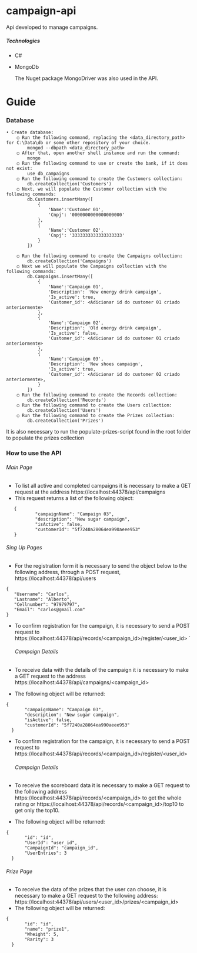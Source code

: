 # campaign-api

Api developed to manage campaigns.

##### Technologies
  - C#
  - MongoDb
  
    The Nuget package MongoDriver was also used in the API.

# Guide
### Database

  	• Create database:
		○ Run the following command, replacing the <data_directory_path> for C:\Data\db or some other repository of your choice.
			mongod --dbpath <data_directory_path>
		○ After that, open another shell instance and run the command:
			mongo
		○ Run the following command to use or create the bank, if it does not exist:
			use db_campaigns
		○ Run the following command to create the Customers collection:
			db.createCollection('Customers')
		○ Next, we will populate the Customer collection with the following commands:
			db.Customers.insertMany([
				{
					'Name':'Customer 01',
					'Cnpj': '0000000000000000000'
				},
				{
					'Name':'Customer 02',
					'Cnpj': '3333333333333333333'
				}
			])
			
		○ Run the following command to create the Campaigns collection:
			db.createCollection('Campaigns')
		○ Next we will populate the Campaigns collection with the following commands:
			db.Campaigns.insertMany([
				{
					'Name':'Campaign 01',
					'Description': 'New energy drink campaign',
					'Is_active': true,
					'Customer_id': <Adicionar id do customer 01 criado anteriormente>
				},
				{
					'Name':'Campaign 02',
					'Description': 'Old energy drink campaign',
					'Is_active': false,
					'Customer_id': <Adicionar id do customer 01 criado anteriormente>
				},
				{
					'Name':'Campaign 03',
					'Description': 'New shoes campaign',
					'Is_active': true,
					'Customer_id': <Adicionar id do customer 02 criado anteriormente>,
				}
			])
		○ Run the following command to create the Records collection:
			db.createCollection('Records')
		○ Run the following command to create the Users collection:
			db.createCollection('Users')
		○ Run the following command to create the Prizes collection:
			db.createCollection('Prizes')
			
 It is also necessary to run the populate-prizes-script found in the root folder to populate the prizes collection

### How to use the API
###### Main Page

 - To list all active and completed campaigns it is necessary to make a GET request at the address https://localhost:44378/api/campaigns
 - This request returns a list of the following object:
 ````
    {
            "campaignName": "Campaign 03",
            "description": "New sugar campaign",
            "isActive": false,
            "customerId": "5f7240a28064ea990aeee953"
    }
 ````
   ###### Sing Up Pages

-   For the registration form it is necessary to send the object below to the following address, through a POST request, https://localhost:44378/api/users
 ````
{
    "Username": "Carlos",
    "Lastname": "Alberto",
    "Cellnumber": "97979797",
    "Email": "carlos@gmail.com"
}
````
 - To confirm registration for the campaign, it is necessary to send a POST request to  https://localhost:44378/api/records/<campaign_id>/register/<user_id>  `
 
   ###### Campaign Details

-   To receive data with the details of the campaign it is necessary to make a GET request to the address https://localhost:44378/api/campaigns/<campaign_id>
-   The following object will be returned:
 ````
{
        "campaignName": "Campaign 03",
        "description": "New sugar campaign",
        "isActive": false,
        "customerId": "5f7240a28064ea990aeee953"
   }
````
 - To confirm registration for the campaign, it is necessary to send a POST request to  https://localhost:44378/api/records/<campaign_id>/register/<user_id>  
 
   ###### Campaign Details

-   To receive the scoreboard data it is necessary to make a GET request to the following address https://localhost:44378/api/records/<campaign_id> to get the whole rating or https://localhost:44378/api/records/<campaign_id>/top10 to get only the top10.
-   The following object will be returned:
 ````
{
        "id": "id",
        "UserId": "user_id",
        "CampaignId": "campaign_id",
        "UserEntries": 3
   }
````
###### Prize Page

-   To receive the data of the prizes that the user can choose, it is necessary to make a GET request to the following address: https://localhost:44378/api/users/<user_id>/prizes/<campaign_id>
-   The following object will be returned:
 ````
{
        "id": "id",
        "name": "prize1",
        "Wheight": 5,
        "Rarity": 3
   }
````









 
